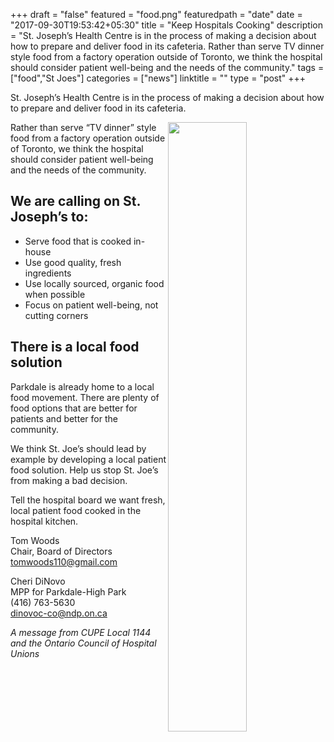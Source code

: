+++
draft = "false"
featured = "food.png"
featuredpath = "date"
date = "2017-09-30T19:53:42+05:30"
title = "Keep Hospitals Cooking"
description = "St. Joseph’s Health Centre is in the process of making a decision about how to prepare and deliver food in its cafeteria. Rather than serve TV dinner style food from a factory operation outside of Toronto, we think the hospital should consider patient well-being and the needs of the community."
tags = ["food","St Joes"]
categories = ["news"]
linktitle = ""
type = "post"
+++


St. Joseph’s Health Centre is in the process of making a decision about how to prepare and deliver food in its cafeteria. 

<img src="/img/2017/09/food.png" width=50% align="right">


Rather than serve “TV dinner” style food from a factory operation outside of Toronto, we think the hospital should consider patient well-being and the needs of the community.

## We are calling on St. Joseph’s to:
- Serve food that is cooked in-house
- Use good quality, fresh ingredients
- Use locally sourced, organic food when possible
- Focus on patient well-being, not cutting corners

## There is a local food solution

Parkdale is already home to a local food movement. There are plenty of food options that are better for patients and better for the community.

We think St. Joe’s should lead by example by developing a local patient food solution. Help us stop St. Joe’s from making a bad decision.

Tell the hospital board we want fresh, local patient food cooked in the hospital kitchen. 


Tom Woods  
Chair, Board of Directors  
tomwoods110@gmail.com

Cheri DiNovo  
MPP for Parkdale-High Park  
(416) 763-5630  
dinovoc-co@ndp.on.ca


*A message from CUPE Local 1144 and the Ontario Council of Hospital Unions*
